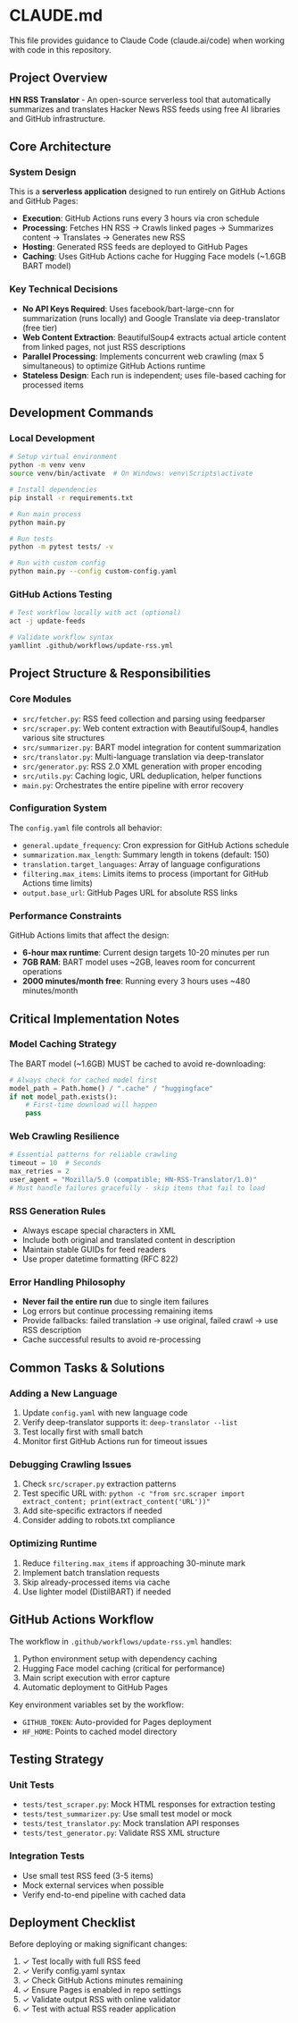 # CLAUDE.md

This file provides guidance to Claude Code (claude.ai/code) when working with code in this repository.

## Project Overview

**HN RSS Translator** - An open-source serverless tool that automatically summarizes and translates Hacker News RSS feeds using free AI libraries and GitHub infrastructure.

## Core Architecture

### System Design
This is a **serverless application** designed to run entirely on GitHub Actions and GitHub Pages:
- **Execution**: GitHub Actions runs every 3 hours via cron schedule
- **Processing**: Fetches HN RSS → Crawls linked pages → Summarizes content → Translates → Generates new RSS
- **Hosting**: Generated RSS feeds are deployed to GitHub Pages
- **Caching**: Uses GitHub Actions cache for Hugging Face models (~1.6GB BART model)

### Key Technical Decisions
- **No API Keys Required**: Uses facebook/bart-large-cnn for summarization (runs locally) and Google Translate via deep-translator (free tier)
- **Web Content Extraction**: BeautifulSoup4 extracts actual article content from linked pages, not just RSS descriptions
- **Parallel Processing**: Implements concurrent web crawling (max 5 simultaneous) to optimize GitHub Actions runtime
- **Stateless Design**: Each run is independent; uses file-based caching for processed items

## Development Commands

### Local Development
```bash
# Setup virtual environment
python -m venv venv
source venv/bin/activate  # On Windows: venv\Scripts\activate

# Install dependencies
pip install -r requirements.txt

# Run main process
python main.py

# Run tests
python -m pytest tests/ -v

# Run with custom config
python main.py --config custom-config.yaml
```

### GitHub Actions Testing
```bash
# Test workflow locally with act (optional)
act -j update-feeds

# Validate workflow syntax
yamllint .github/workflows/update-rss.yml
```

## Project Structure & Responsibilities

### Core Modules
- `src/fetcher.py`: RSS feed collection and parsing using feedparser
- `src/scraper.py`: Web content extraction with BeautifulSoup4, handles various site structures
- `src/summarizer.py`: BART model integration for content summarization
- `src/translator.py`: Multi-language translation via deep-translator
- `src/generator.py`: RSS 2.0 XML generation with proper encoding
- `src/utils.py`: Caching logic, URL deduplication, helper functions
- `main.py`: Orchestrates the entire pipeline with error recovery

### Configuration System
The `config.yaml` file controls all behavior:
- `general.update_frequency`: Cron expression for GitHub Actions schedule
- `summarization.max_length`: Summary length in tokens (default: 150)
- `translation.target_languages`: Array of language configurations
- `filtering.max_items`: Limits items to process (important for GitHub Actions time limits)
- `output.base_url`: GitHub Pages URL for absolute RSS links

### Performance Constraints
GitHub Actions limits that affect the design:
- **6-hour max runtime**: Current design targets 10-20 minutes per run
- **7GB RAM**: BART model uses ~2GB, leaves room for concurrent operations
- **2000 minutes/month free**: Running every 3 hours uses ~480 minutes/month

## Critical Implementation Notes

### Model Caching Strategy
The BART model (~1.6GB) MUST be cached to avoid re-downloading:
```python
# Always check for cached model first
model_path = Path.home() / ".cache" / "huggingface"
if not model_path.exists():
    # First-time download will happen
    pass
```

### Web Crawling Resilience
```python
# Essential patterns for reliable crawling
timeout = 10  # Seconds
max_retries = 2
user_agent = "Mozilla/5.0 (compatible; HN-RSS-Translator/1.0)"
# Must handle failures gracefully - skip items that fail to load
```

### RSS Generation Rules
- Always escape special characters in XML
- Include both original and translated content in description
- Maintain stable GUIDs for feed readers
- Use proper datetime formatting (RFC 822)

### Error Handling Philosophy
- **Never fail the entire run** due to single item failures
- Log errors but continue processing remaining items
- Provide fallbacks: failed translation → use original, failed crawl → use RSS description
- Cache successful results to avoid re-processing

## Common Tasks & Solutions

### Adding a New Language
1. Update `config.yaml` with new language code
2. Verify deep-translator supports it: `deep-translator --list`
3. Test locally first with small batch
4. Monitor first GitHub Actions run for timeout issues

### Debugging Crawling Issues
1. Check `src/scraper.py` extraction patterns
2. Test specific URL with: `python -c "from src.scraper import extract_content; print(extract_content('URL'))"`
3. Add site-specific extractors if needed
4. Consider adding to robots.txt compliance

### Optimizing Runtime
1. Reduce `filtering.max_items` if approaching 30-minute mark
2. Implement batch translation requests
3. Skip already-processed items via cache
4. Use lighter model (DistilBART) if needed

## GitHub Actions Workflow

The workflow in `.github/workflows/update-rss.yml` handles:
1. Python environment setup with dependency caching
2. Hugging Face model caching (critical for performance)
3. Main script execution with error capture
4. Automatic deployment to GitHub Pages

Key environment variables set by the workflow:
- `GITHUB_TOKEN`: Auto-provided for Pages deployment
- `HF_HOME`: Points to cached model directory

## Testing Strategy

### Unit Tests
- `tests/test_scraper.py`: Mock HTML responses for extraction testing
- `tests/test_summarizer.py`: Use small test model or mock
- `tests/test_translator.py`: Mock translation API responses
- `tests/test_generator.py`: Validate RSS XML structure

### Integration Tests
- Use small test RSS feed (3-5 items)
- Mock external services when possible
- Verify end-to-end pipeline with cached data

## Deployment Checklist

Before deploying or making significant changes:
1. ✓ Test locally with full RSS feed
2. ✓ Verify config.yaml syntax
3. ✓ Check GitHub Actions minutes remaining
4. ✓ Ensure Pages is enabled in repo settings
5. ✓ Validate output RSS with online validator
6. ✓ Test with actual RSS reader application